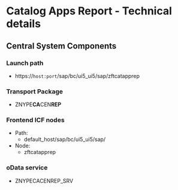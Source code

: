 # Catalog Apps Report - Technical details

## Central System Components

### Launch path
* https://`host:port`/sap/bc/ui5_ui5/sap/zftcatapprep

### Transport Package
* ZNYPE**CA**CEN**REP**

### Frontend ICF nodes
* Path:
    * default_host/sap/bc/ui5_ui5/sap/
* Node:
    * zftcatapprep

### oData service
* ZNYPECACENREP_SRV



